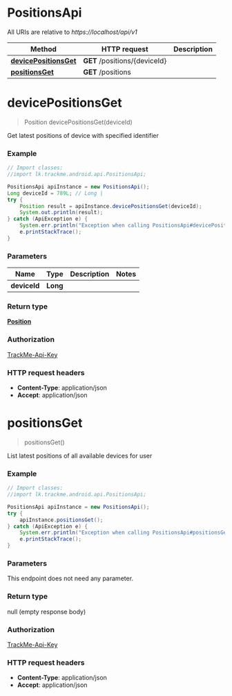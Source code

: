 # PositionsApi

All URIs are relative to *https://localhost/api/v1*

Method | HTTP request | Description
------------- | ------------- | -------------
[**devicePositionsGet**](PositionsApi.md#devicePositionsGet) | **GET** /positions/{deviceId} | 
[**positionsGet**](PositionsApi.md#positionsGet) | **GET** /positions | 


<a name="devicePositionsGet"></a>
# **devicePositionsGet**
> Position devicePositionsGet(deviceId)



Get latest positions of device with specified identifier

### Example
```java
// Import classes:
//import lk.trackme.android.api.PositionsApi;

PositionsApi apiInstance = new PositionsApi();
Long deviceId = 789L; // Long | 
try {
    Position result = apiInstance.devicePositionsGet(deviceId);
    System.out.println(result);
} catch (ApiException e) {
    System.err.println("Exception when calling PositionsApi#devicePositionsGet");
    e.printStackTrace();
}
```

### Parameters

Name | Type | Description  | Notes
------------- | ------------- | ------------- | -------------
 **deviceId** | **Long**|  |

### Return type

[**Position**](Position.md)

### Authorization

[TrackMe-Api-Key](../README.md#TrackMe-Api-Key)

### HTTP request headers

 - **Content-Type**: application/json
 - **Accept**: application/json

<a name="positionsGet"></a>
# **positionsGet**
> positionsGet()



List latest positions of all available devices for user

### Example
```java
// Import classes:
//import lk.trackme.android.api.PositionsApi;

PositionsApi apiInstance = new PositionsApi();
try {
    apiInstance.positionsGet();
} catch (ApiException e) {
    System.err.println("Exception when calling PositionsApi#positionsGet");
    e.printStackTrace();
}
```

### Parameters
This endpoint does not need any parameter.

### Return type

null (empty response body)

### Authorization

[TrackMe-Api-Key](../README.md#TrackMe-Api-Key)

### HTTP request headers

 - **Content-Type**: application/json
 - **Accept**: application/json


